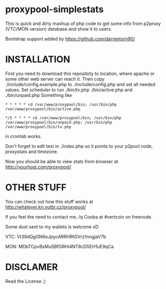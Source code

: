 proxypool-simplestats
=====================

This is quick and dirty mashup of php code to get some info from p2proxy (VTC/MON version) database and show it to users.

Bootstrap support added by https://github.com/darrenturn90/


INSTALLATION
===========

First you need to download this repositoty to location, where apache or some other web server can reach it. Then copy ./include/config.example.php to ./include/config.php and set all needed values.
Set scheduler to run ./bin/tx.php ./bin/active.php and ./bin/unpaid.php
Something like

```
* * * * * cd /var/www/proxypool/bin; /usr/bin/php /var/www/proxypool/bin/active.php

*/5 * * * * cd /var/www/proxypool/bin; /usr/bin/php /var/www/proxypool/bin/unpaid.php; /usr/bin/php /var/www/proxypool/bin/tx.php
```

in crontab works.

Don't forget to edit text in ./index.php so it points to your p2pool node, proxystats and timezone.

Now you should be able to view stats from browser at http://yourhost.com/proxypool/


OTHER STUFF
===========

You can check out how this stuff works at http://whatever.kn.vutbr.cz/proxypool/

If you feel the need to contact me, /q Cooba at #vertcoin on freenode.

Some dust sent to my wallets is welcome xD

VTC: Vt39dQgGN6oJpycARRHRtGVrz1nngjaV7b

MON: MDbTCpvBsMuSBfGRHi4NT8cD5EH1uE9qCa


DISCLAMER
=========

Read the License ;) 
